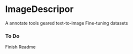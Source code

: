 # ImageDescripor
A annotate tools geared text-to-image Fine-tuning datasets

### To Do
Finish Readme
